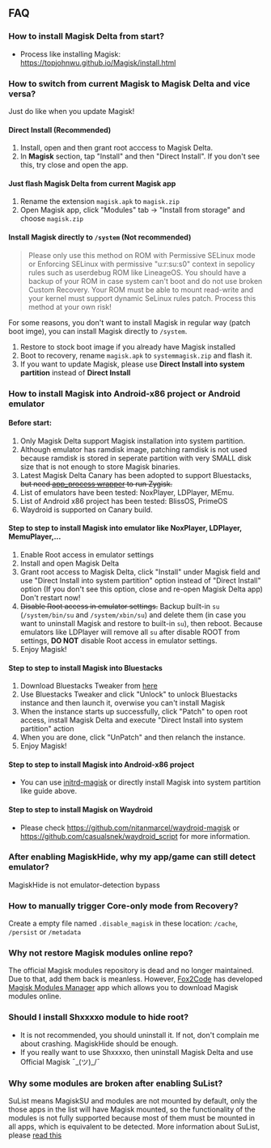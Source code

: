 ## FAQ

### How to install Magisk Delta from start?

- Process like installing Magisk: <https://topjohnwu.github.io/Magisk/install.html>

### How to switch from current Magisk to Magisk Delta and vice versa?

Just do like when you update Magisk!

#### Direct Install (Recommended)

1. Install, open and then grant root acccess to Magisk Delta.
2. In **Magisk** section, tap "Install" and then "Direct Install". If you don't see this, try close and open the app.

#### Just flash Magisk Delta from current Magisk app

1. Rename the extension `magisk.apk` to `magisk.zip`
2. Open Magisk app, click "Modules" tab -> "Install from storage" and choose `magisk.zip`

#### Install Magisk directly to `/system` (Not recommended)

> Please only use this method on ROM with Permissive SELinux mode or Enforcing SELinux with permissive "u:r:su:s0" context in sepolicy rules such as userdebug ROM like LineageOS. You should have a backup of your ROM in case system can't boot and do not use broken Custom Recovery. Your ROM must be able to mount read-write and your kernel must support dynamic SeLinux rules patch. Process this method at your own risk!


For some reasons, you don't want to install Magisk in regular way (patch boot imge), you can install Magisk directly to `/system`.

1. Restore to stock boot image if you already have Magisk installed
2. Boot to recovery, rename `magisk.apk` to `systemmagisk.zip` and flash it.
3. If you want to update Magisk, please use **Direct Install into system partition** instead of **Direct Install**

### How to install Magisk into Android-x86 project or Android emulator

#### Before start:

1. Only Magisk Delta support Magisk installation into system partition. 
2. Although emulator has ramdisk image, patching ramdisk is not used because ramdisk is stored in seperate partition with very SMALL disk size that is not enough to store Magisk binaries.
3. Latest Magisk Delta Canary has been adopted to support Bluestacks, ~~but need [app_process wrapper](https://github.com/HuskyDG/app_process_wrapper/releases) to run Zygisk.~~
4. List of emulators have been tested: NoxPlayer, LDPlayer, MEmu.
5. List of Android x86 project has been tested: BlissOS, PrimeOS
6. Waydroid is supported on Canary build.

#### Step to step to install Magisk into emulator like NoxPlayer, LDPlayer, MemuPlayer,...

1. Enable Root access in emulator settings
2. Install and open Magisk Delta
3. Grant root access to Magisk Delta, click "Install" under Magisk field and use "Direct Install into system partition" option instead of "Direct Install" option (If you don't see this option, close and re-open Magisk Delta app) Don't restart now!
4. ~~Disable Root access in emulator settings.~~ Backup built-in `su` (`/system/bin/su` and `/system/xbin/su`) and delete them (in case you want to uninstall Magisk and restore to built-in `su`), then reboot. Because emulators like LDPlayer will remove all `su` after disable ROOT from settings, **DO NOT** disable Root access in emulator settings.
5. Enjoy Magisk!

#### Step to step to install Magisk into Bluestacks

1. Download Bluestacks Tweaker from [here](https://bstweaker.tk/)
2. Use Bluestacks Tweaker and click "Unlock" to unlock Bluestacks instance and then launch it, overwise you can't install Magisk
3. When the instance starts up successfully, click "Patch" to open root access, install Magisk Delta and execute "Direct Install into system partition" action
4. When you are done, click "UnPatch" and then relanch the instance.
5. Enjoy Magisk!

#### Step to step to install Magisk into Android-x86 project

- You can use [initrd-magisk](https://github.com/HuskyDG/initrd-magisk) or directly install Magisk into system partition like guide above.

#### Step to step to install Magisk on Waydroid

- Please check <https://github.com/nitanmarcel/waydroid-magisk> or <https://github.com/casualsnek/waydroid_script> for more information. 

### After enabling MagiskHide, why my app/game can still detect emulator?

MagiskHide is not emulator-detection bypass

### How to manually trigger Core-only mode from Recovery?

Create a empty file named `.disable_magisk` in these location: `/cache`, `/persist` or `/metadata`

### Why not restore Magisk modules online repo?

The official Magisk modules repository is dead and no longer maintained. Due to that, add them back is meanless. However, [Fox2Code](https://github.com/Fox2Code) has developed [Magisk Modules Manager](https://github.com/Fox2Code/FoxMagiskModuleManager)  app which allows you to download Magisk modules online.

### Should I install Shxxxxo module to hide root?

- It is not recommended, you should uninstall it. If not, don't complain me about crashing. MagiskHide should be enough.
- If you really want to use Shxxxxo, then uninstall Magisk Delta and use Official Magisk ¯\_(ツ)_/¯

### Why some modules are broken after enabling SuList?

SuList means MagiskSU and modules are not mounted by default, only the those apps in the list will have Magisk mounted, so the functionality of the modules is not fully supported because most of them must be mounted in all apps, which is equivalent to be detected. More information about SuList, please [read this](./internal-guild#magiskhide-sulist)
